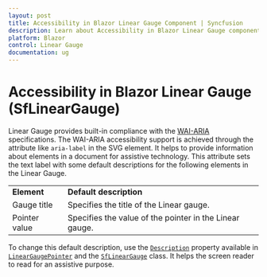 ```yaml
---
layout: post
title: Accessibility in Blazor Linear Gauge Component | Syncfusion 
description: Learn about Accessibility in Blazor Linear Gauge component of Syncfusion, and more details.
platform: Blazor
control: Linear Gauge
documentation: ug
---
```


# Accessibility in Blazor Linear Gauge (SfLinearGauge)

Linear Gauge provides built-in compliance with the [WAI-ARIA](http://www.w3.org/WAI/PF/aria-practices/) specifications. The WAI-ARIA accessibility support is achieved through the attribute like `aria-label` in the SVG element. It helps to provide information about elements in a document for assistive technology. This attribute sets the text label with some default descriptions for the following elements in the Linear Gauge.

<!-- markdownlint-disable MD033 -->
<table>
<tr>
<td><b>Element</b></td>
<td><b>Default description</b></td>
</tr>
<tr>
<td>Gauge title</td>
<td>Specifies the title of the Linear gauge.</td>
</tr>
<tr>
<td>Pointer value</td>
<td>Specifies the value of the pointer in the Linear gauge.</td>
</tr>
</table>

To change this default description, use the [`Description`](https://help.syncfusion.com/cr/blazor/Syncfusion.Blazor.LinearGauge.SfLinearGauge.html#Syncfusion_Blazor_LinearGauge_SfLinearGauge_Description) property available in [`LinearGaugePointer`](https://help.syncfusion.com/cr/blazor/Syncfusion.Blazor.LinearGauge.LinearGaugePointer.html#Syncfusion_Blazor_LinearGauge_LinearGaugePointer_Description) and the [`SfLinearGauge`](https://help.syncfusion.com/cr/blazor/Syncfusion.Blazor.LinearGauge.SfLinearGauge.html#Syncfusion_Blazor_LinearGauge_SfLinearGauge_Description) class. It helps the screen reader to read for an assistive purpose.